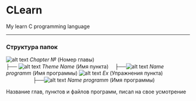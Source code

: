 # CLearn
My learn C programming language

---

<h3>Структура папок</h3> 

![alt text](https://img.icons8.com/?size=30&id=67363&format=png&color=000000) *Chapter №* (Номер главы)<br>
├── ![alt text](https://img.icons8.com/?size=30&id=67363&format=png&color=000000) *Theme Name* (Имя пункта)
    　├──![alt text](https://img.icons8.com/?size=30&id=n9PK3UjhH19o&format=png&color=000000) *Name programm* (Имя программы)
    ![alt text](https://img.icons8.com/?size=30&id=67363&format=png&color=000000) *Ex* (Упражнения пункта)
<br>    
　├──![alt text](https://img.icons8.com/?size=30&id=n9PK3UjhH19o&format=png&color=000000) *Name programm* (Имя программы)

Название глав, пунктов и файлов программ, писал на свое усмотрение 